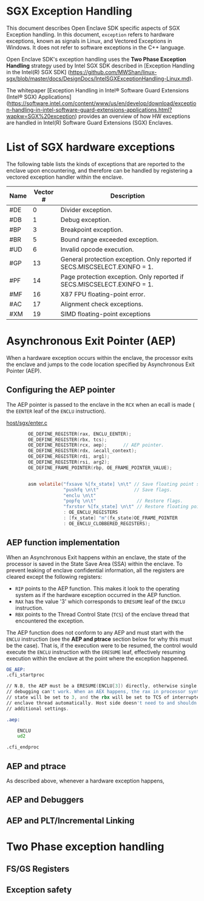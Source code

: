 # SGX Exception Handling

This document describes Open Enclave SDK specific aspects of SGX Exception handling.
In this document,  `exception` refers to hardware exceptions, known as signals in Linux,
and Vectored Exceptions in Windows. It does not refer to software exceptions in the C++ language.

Open Enclave SDK's exception handling uses the **Two Phase Exception Handling** strategy used by
Intel SGX SDK described in [Exception Handling in the Intel(R) SGX SDK]
(https://github.com/MWShan/linux-sgx/blob/master/docs/DesignDocs/IntelSGXExceptionHandling-Linux.md).

The whitepaper [Exception Handling in Intel® Software Guard Extensions (Intel® SGX) Applications]
(https://software.intel.com/content/www/us/en/develop/download/exception-handling-in-intel-software-guard-extensions-applications.html?wapkw=SGX%20exception)
provides an overview of how HW exceptions are handled in Intel(R) Software Guard Extensions (SGX) Enclaves.

# List of SGX hardware exceptions

The following table lists the kinds of exceptions that are reported to the enclave upon encountering,
and therefore can be handled by registering a vectored exception handler within the enclave.

Name  |Vector # |Description
------|---------|----------------
#DE   | 0       | Divider exception.
#DB   | 1       | Debug exception.
#BP   | 3       | Breakpoint exception.
#BR   | 5       | Bound range exceeded exception.
#UD   | 6       | Invalid opcode execution.
#GP   | 13      | General protection exception. Only reported if SECS.MISCSELECT.EXINFO = 1.
#PF   | 14      | Page protection exception. Only reported if SECS.MISCSELECT.EXINFO = 1.
#MF   | 16      | X87 FPU floating-point error.
#AC   | 17      | Alignment check exceptions.
#XM   | 19      | SIMD floating-point exceptions

# Asynchronous Exit Pointer (AEP)

When a hardware exception occurs within the enclave, the processor exits the enclave and jumps to
the code location specified by Asynchronous Exit Pointer (AEP).

## Configuring the AEP pointer

The AEP pointer is passed to the enclave in the `RCX` when an ecall is made
( the `EENTER` leaf of the `ENCLU` instruction).

[host/sgx/enter.c](https://github.com/openenclave/openenclave/blob/68ae4c62ba75ce344434e034bdc44c69ce38447a/host/sgx/enter.c#L173-L188)
```c
        OE_DEFINE_REGISTER(rax, ENCLU_EENTER);
        OE_DEFINE_REGISTER(rbx, tcs);
        OE_DEFINE_REGISTER(rcx, aep);      // AEP pointer.
        OE_DEFINE_REGISTER(rdx, &ecall_context);
        OE_DEFINE_REGISTER(rdi, arg1);
        OE_DEFINE_REGISTER(rsi, arg2);
        OE_DEFINE_FRAME_POINTER(rbp, OE_FRAME_POINTER_VALUE);


        asm volatile("fxsave %[fx_state] \n\t" // Save floating point state.
                     "pushfq \n\t"             // Save flags.
                     "enclu \n\t"
                     "popfq \n\t"               // Restore flags.
                     "fxrstor %[fx_state] \n\t" // Restore floating point state.
                     : OE_ENCLU_REGISTERS
                     : [fx_state] "m"(fx_state)OE_FRAME_POINTER
                     : OE_ENCLU_CLOBBERED_REGISTERS);
```

## AEP function implementation

When an Asynchronous Exit happens within an enclave, the state of the processor is saved in the State Save Area (SSA) within the enclave.
To prevent leaking of enclave confidential information, all the registers are cleared except the following registers:

- `RIP` points to the AEP function. This makes it look to the operating system as if the hardware exception occurred in the AEP function.
- `RAX` has the value '3' which corresponds to `ERESUME` leaf of the `ENCLU` instruction.
- `RBX` points to the Thread Control State (`TCS`) of the enclave thread that encountered the exception.

The AEP function does not conform to any AEP and must start with the `ENCLU`
instruction (see the **AEP and ptrace** section below for why this must be the case).
That is, if the execution were to be resumed, the control would execute the `ENCLU`
instruction with the `ERESUME` leaf, effectively resuming execution within the enclave
at the point where the exception happened.

```asm
OE_AEP:
.cfi_startproc

// N.B, the AEP must be a ERESUME(ENCLU[3]) directly, otherwise single step
// debugging can't work. When an AEX happens, the rax in processor synthentic
// state will be set to 3, and the rbx will be set to TCS of interrupted
// enclave thread automatically. Host side doesn't need to and shouldn't do
// additional settings.

.aep:

    ENCLU
    ud2

.cfi_endproc
```

## AEP and ptrace

As described above, whenever a hardware exception happens,

## AEP and Debuggers

## AEP and PLT/Incremental Linking


# Two Phase exception handling

## FS/GS Registers

## Exception safety
